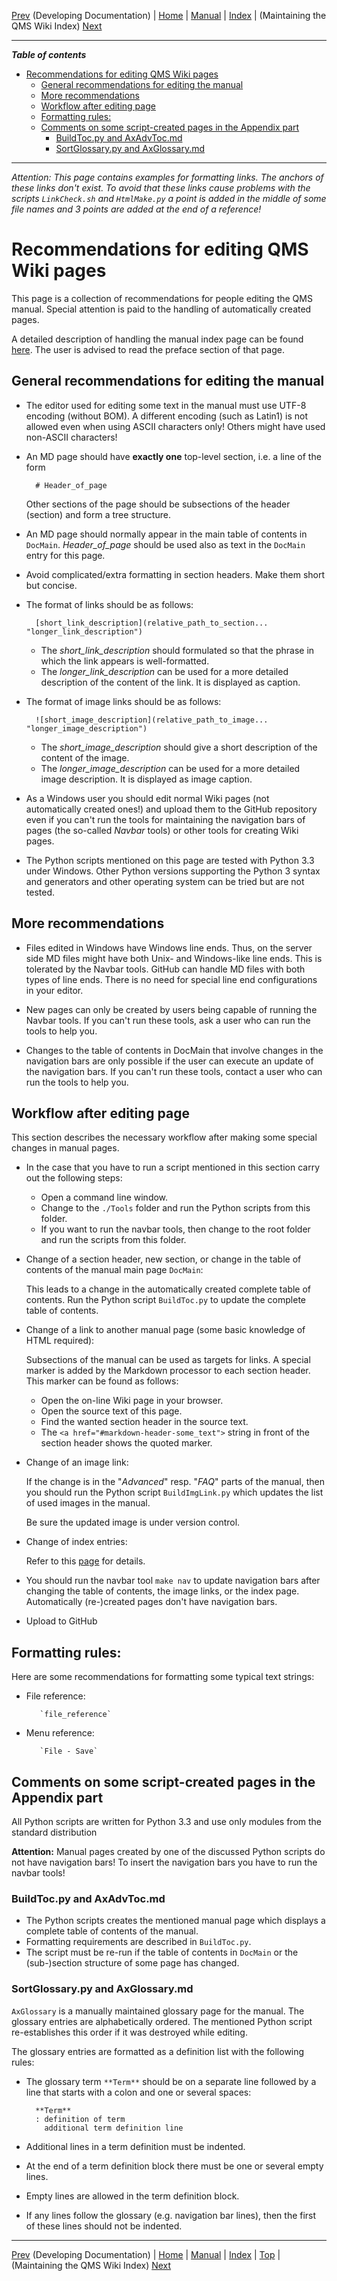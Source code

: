 [Prev](DevelopingDocumentation) (Developing Documentation) | [Home](Home) | [Manual](DocMain) | [Index](AxAdvIndex) | (Maintaining the QMS Wiki Index) [Next](AxMaintainIndex)
- - -

***Table of contents***

* [Recommendations for editing QMS Wiki pages](#recommendations-for-editing-qms-wiki-pages)
    * [General recommendations for editing the manual](#general-recommendations-for-editing-the-manual)
    * [More recommendations](#more-recommendations)
    * [Workflow after editing page](#workflow-after-editing-page)
    * [Formatting rules:](#formatting-rules)
    * [Comments on some script-created pages in the Appendix part](#comments-on-some-script-created-pages-in-the-appendix-part)
        * [BuildToc.py and AxAdvToc.md](#buildtocpy-and-axadvtocmd)
        * [SortGlossary.py and AxGlossary.md](#sortglossarypy-and-axglossarymd)

* * * * * * * * * *
 
_Attention: This page contains examples for formatting links. The anchors of these links don't exist. To avoid that these
links cause problems with the scripts `LinkCheck.sh` and `HtmlMake.py` a point is added in the middle of some file names and 3 points are added
at the end of a reference!_

# Recommendations for editing QMS Wiki pages

This page is a collection of recommendations for people editing the QMS manual.
Special attention is paid to the handling of automatically created pages.

A detailed description of handling the manual index page can be found
[here](AxMaintainIndex "Maintaining the QMS Wiki Index"). The user is advised to read
the preface section of that page.


## General recommendations for editing the manual

* The editor used for editing some text in the manual must use UTF-8 encoding (without BOM). A different encoding
  (such as Latin1) is not allowed even when using ASCII characters only! Others might have used non-ASCII
  characters!

* An MD page should have __exactly one__ top-level section, i.e. a line of the form

        # Header_of_page

  Other sections of the page should be subsections of the header (section) and form a tree structure.

* An MD page should normally appear in the main table of contents in `DocMain`. *Header_of_page* should
  be used also as text in the `DocMain` entry for this page.

* Avoid complicated/extra formatting in section headers. Make them short but concise.

* The format of links should be as follows:

        [short_link_description](relative_path_to_section... "longer_link_description")

    * The _short_link_description_ should formulated so that the phrase in which the link appears is well-formatted.
    * The _longer_link_description_ can be used for a more detailed description of the content of the link.
      It is displayed as caption.

* The format of image links should be as follows:

        ![short_image_description](relative_path_to_image... "longer_image_description")

    * The _short_image_description_ should give a short description of the content of the image.
    * The _longer_image_description_ can be used for a more detailed image description. It is displayed as
      image caption.

* As a Windows user you should edit normal Wiki pages (not automatically created ones!) and upload them to the GitHub repository even if you can't run
  the tools for maintaining the navigation bars of pages (the so-called _Navbar_ tools) or other tools for
  creating Wiki pages.

* The Python scripts mentioned on this page are tested with Python 3.3 under Windows. Other Python versions supporting the
  Python 3 syntax and generators and other operating system can be tried but are not tested.



## More recommendations

* Files edited in Windows have Windows line ends. Thus, on the server side MD files might have both Unix- and Windows-like
  line ends. This is tolerated by the Navbar tools. GitHub can handle MD files with both types of
  line ends. There is no need for special line end configurations in your editor.

* New pages can only be created by users being capable of running the Navbar tools. If you can't run these tools,
  ask a user who can run the tools to help you.

* Changes to the table of contents in DocMain that involve changes in the navigation bars are only possible if the
  user can execute an update of the navigation bars. If you can't run these tools,
  contact a user who can run the tools to help you.


## Workflow after editing page

This section describes the necessary workflow after making some special changes in manual pages.

* In the case that you have to run a script mentioned in this section carry out the following steps:

    * Open a command line window.
    * Change to the `./Tools` folder and run the Python scripts from this folder.
    * If you want to run the navbar tools, then change to the root folder and run the scripts from this folder.

*   Change of a section header, new section, or change in the table of contents of the manual main page `DocMain`:

    This leads to a change in the automatically created complete table of contents. Run the Python script `BuildToc.py` to update the complete table of contents.

*   Change of a link to another manual page (some basic knowledge of HTML required):

    Subsections of the manual can be used as targets for links. A special marker is added by the Markdown processor to each section header. This marker can be found as follows:

    * Open the on-line Wiki page in your browser.
    * Open the source text of this page.
    * Find the wanted section header in the source text.
    * The `<a href="#markdown-header-some_text">` string in front of the section header shows the quoted marker.

*   Change of an image link:

    If the change is in the "_Advanced_" resp. "_FAQ_" parts of the manual, then you should run  the Python script `BuildImgLink.py` which updates the list of used images in the manual.

    Be sure the updated image is under version control.

*   Change of index entries:

    Refer to this  [page](AxMaintainIndex "Maintaining the QMS Wiki Index") for details.

* You should run the navbar tool `make nav` to update navigation bars after changing the table of contents,
  the image links, or the index page. Automatically (re-)created pages don't have navigation bars.

* Upload to GitHub


## Formatting rules:

Here are some recommendations for formatting some typical text strings:

* File reference:

         `file_reference`

* Menu reference:

         `File - Save`



## Comments on some script-created pages in the Appendix part

All Python scripts are written for Python 3.3 and use only modules from the standard distribution

__Attention:__ Manual pages created by one of the discussed Python scripts do not have navigation bars! To insert
the navigation bars you have to run the navbar tools!


### BuildToc.py and AxAdvToc.md

* The Python scripts creates the mentioned manual page which displays a complete table of contents of the manual.
* Formatting requirements are described in `BuildToc.py`.
* The script must be re-run if the table of contents in `DocMain` or the (sub-)section structure of some page has changed.

### SortGlossary.py and AxGlossary.md

`AxGlossary` is a manually maintained glossary page for the manual. The glossary entries are alphabetically ordered.
The mentioned Python script re-establishes this order if it was destroyed while editing.

The glossary entries are formatted as a definition list with the following rules:

* The glossary term `**Term**` should be on a separate line followed by a line that starts with a colon and
  one or several spaces:

        **Term**
        : definition of term
          additional term definition line

* Additional lines in a term definition must be indented.
* At the end of a term definition block there must be one or several empty lines.
* Empty lines are allowed in the term definition block.
* If any lines follow the glossary (e.g. navigation bar lines), then the first of these lines should not be indented.






- - -
[Prev](DevelopingDocumentation) (Developing Documentation) | [Home](Home) | [Manual](DocMain) | [Index](AxAdvIndex) | [Top](#) | (Maintaining the QMS Wiki Index) [Next](AxMaintainIndex)
